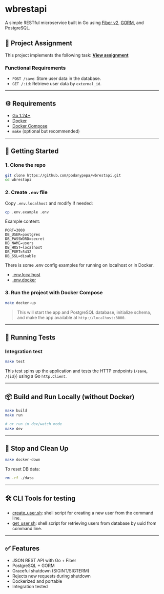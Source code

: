 # wbrestapi

A simple RESTful microservice built in Go using [Fiber v2](https://github.com/gofiber/fiber), [GORM](https://gorm.io), and PostgreSQL.

## 📄 Project Assignment

This project implements the following task:
**[View assignment](./assigment.md)**

### Functional Requirements

- `POST /save`: Store user data in the database.
- `GET /:id`: Retrieve user data by `external_id`.

---

## ⚙️ Requirements

- [Go 1.24+](https://golang.org/dl/)
- [Docker](https://www.docker.com/)
- [Docker Compose](https://docs.docker.com/compose/)
- `make` (optional but recommended)

---

## 🚀 Getting Started

### 1. Clone the repo

```bash
git clone https://github.com/podanypepa/wbrestapi.git
cd wbrestapi
```

### 2. Create `.env` file

Copy `.env.localhost` and modify if needed:

```bash
cp .env.example .env
```

Example content:

```env
PORT=3000
DB_USER=postgres
DB_PASSWORD=secret
DB_NAME=users
DB_HOST=localhost
DB_PORT=5432
DB_SSL=disable
```

There is some .env config examples for running on localhost or in Docker.

- [.env.localhost](./.env.localhost)
- [.env.docker](./.env.docker)

### 3. Run the project with Docker Compose

```bash
make docker-up
```

> This will start the app and PostgreSQL database, initialize schema, and make the app available at `http://localhost:3000`.

---

## 🧪 Running Tests

### Integration test

```bash
make test
```

This test spins up the application and tests the HTTP endpoints (`/save`, `/{id}`) using a Go `http.Client`.

---

## 📦 Build and Run Locally (without Docker)

```bash
make build
make run

# or run in dev/watch mode
make dev
```

---

## 🧹 Stop and Clean Up

```bash
make docker-down
```

To reset DB data:

```bash
rm -rf ./data
```

---

## 🛠️ CLI Tools for testing

- [create_user.sh](./create_user.sh): shell script for creating a new user from the command line.
- [get_user.sh](./get_user.sh): shell script for retrieving users from database by uuid from command line.

---

## ✅ Features

- JSON REST API with Go + Fiber
- PostgreSQL + GORM
- Graceful shutdown (SIGINT/SIGTERM)
- Rejects new requests during shutdown
- Dockerized and portable
- Integration tested

